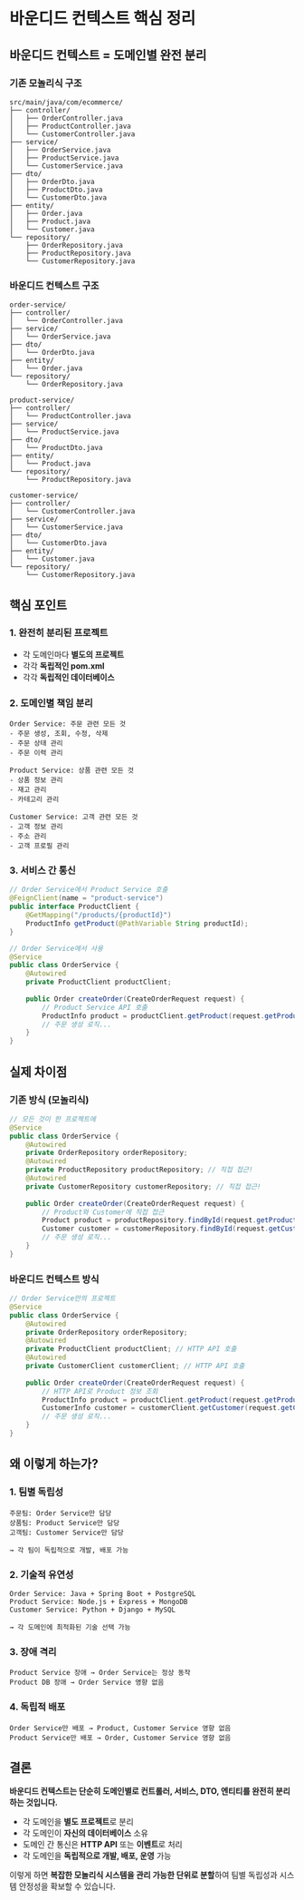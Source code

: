 # 바운디드 컨텍스트 핵심 정리

## 바운디드 컨텍스트 = 도메인별 완전 분리

### 기존 모놀리식 구조
```
src/main/java/com/ecommerce/
├── controller/
│   ├── OrderController.java
│   ├── ProductController.java
│   └── CustomerController.java
├── service/
│   ├── OrderService.java
│   ├── ProductService.java
│   └── CustomerService.java
├── dto/
│   ├── OrderDto.java
│   ├── ProductDto.java
│   └── CustomerDto.java
├── entity/
│   ├── Order.java
│   ├── Product.java
│   └── Customer.java
└── repository/
    ├── OrderRepository.java
    ├── ProductRepository.java
    └── CustomerRepository.java
```

### 바운디드 컨텍스트 구조
```
order-service/
├── controller/
│   └── OrderController.java
├── service/
│   └── OrderService.java
├── dto/
│   └── OrderDto.java
├── entity/
│   └── Order.java
└── repository/
    └── OrderRepository.java

product-service/
├── controller/
│   └── ProductController.java
├── service/
│   └── ProductService.java
├── dto/
│   └── ProductDto.java
├── entity/
│   └── Product.java
└── repository/
    └── ProductRepository.java

customer-service/
├── controller/
│   └── CustomerController.java
├── service/
│   └── CustomerService.java
├── dto/
│   └── CustomerDto.java
├── entity/
│   └── Customer.java
└── repository/
    └── CustomerRepository.java
```

## 핵심 포인트

### 1. **완전히 분리된 프로젝트**
- 각 도메인마다 **별도의 프로젝트**
- 각각 **독립적인 pom.xml**
- 각각 **독립적인 데이터베이스**

### 2. **도메인별 책임 분리**
```
Order Service: 주문 관련 모든 것
- 주문 생성, 조회, 수정, 삭제
- 주문 상태 관리
- 주문 이력 관리

Product Service: 상품 관련 모든 것
- 상품 정보 관리
- 재고 관리
- 카테고리 관리

Customer Service: 고객 관련 모든 것
- 고객 정보 관리
- 주소 관리
- 고객 프로필 관리
```

### 3. **서비스 간 통신**
```java
// Order Service에서 Product Service 호출
@FeignClient(name = "product-service")
public interface ProductClient {
    @GetMapping("/products/{productId}")
    ProductInfo getProduct(@PathVariable String productId);
}

// Order Service에서 사용
@Service
public class OrderService {
    @Autowired
    private ProductClient productClient;
    
    public Order createOrder(CreateOrderRequest request) {
        // Product Service API 호출
        ProductInfo product = productClient.getProduct(request.getProductId());
        // 주문 생성 로직...
    }
}
```

## 실제 차이점

### 기존 방식 (모놀리식)
```java
// 모든 것이 한 프로젝트에
@Service
public class OrderService {
    @Autowired
    private OrderRepository orderRepository;
    @Autowired
    private ProductRepository productRepository; // 직접 접근!
    @Autowired
    private CustomerRepository customerRepository; // 직접 접근!
    
    public Order createOrder(CreateOrderRequest request) {
        // Product와 Customer에 직접 접근
        Product product = productRepository.findById(request.getProductId());
        Customer customer = customerRepository.findById(request.getCustomerId());
        // 주문 생성 로직...
    }
}
```

### 바운디드 컨텍스트 방식
```java
// Order Service만의 프로젝트
@Service
public class OrderService {
    @Autowired
    private OrderRepository orderRepository;
    @Autowired
    private ProductClient productClient; // HTTP API 호출
    @Autowired
    private CustomerClient customerClient; // HTTP API 호출
    
    public Order createOrder(CreateOrderRequest request) {
        // HTTP API로 Product 정보 조회
        ProductInfo product = productClient.getProduct(request.getProductId());
        CustomerInfo customer = customerClient.getCustomer(request.getCustomerId());
        // 주문 생성 로직...
    }
}
```

## 왜 이렇게 하는가?

### 1. **팀별 독립성**
```
주문팀: Order Service만 담당
상품팀: Product Service만 담당
고객팀: Customer Service만 담당

→ 각 팀이 독립적으로 개발, 배포 가능
```

### 2. **기술적 유연성**
```
Order Service: Java + Spring Boot + PostgreSQL
Product Service: Node.js + Express + MongoDB
Customer Service: Python + Django + MySQL

→ 각 도메인에 최적화된 기술 선택 가능
```

### 3. **장애 격리**
```
Product Service 장애 → Order Service는 정상 동작
Product DB 장애 → Order Service 영향 없음
```

### 4. **독립적 배포**
```
Order Service만 배포 → Product, Customer Service 영향 없음
Product Service만 배포 → Order, Customer Service 영향 없음
```

## 결론

**바운디드 컨텍스트는 단순히 도메인별로 컨트롤러, 서비스, DTO, 엔티티를 완전히 분리하는 것입니다.**

- 각 도메인을 **별도 프로젝트**로 분리
- 각 도메인이 **자신의 데이터베이스** 소유
- 도메인 간 통신은 **HTTP API** 또는 **이벤트**로 처리
- 각 도메인을 **독립적으로 개발, 배포, 운영** 가능

이렇게 하면 **복잡한 모놀리식 시스템을 관리 가능한 단위로 분할**하여 팀별 독립성과 시스템 안정성을 확보할 수 있습니다. 